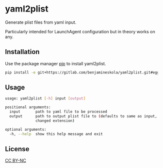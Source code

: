 # yaml2plist

Generate plist files from yaml input.

Particularly intended for LaunchAgent configuration but in theory works on any.

## Installation

Use the package manager [pip](https://pip.pypa.io/en/stable/) to install yaml2plist.

```bash
pip install -e git+https://gitlab.com/benjamineskola/yaml2plist.git#egg=yaml2plist
```

## Usage

```bash
usage: yaml2plist [-h] input [output]

positional arguments:
  input       path to yaml file to be processed
  output      path to output plist file to (defaults to same as input, with
              changed extension)

optional arguments:
  -h, --help  show this help message and exit
```

## License

[CC BY-NC](https://creativecommons.org/licenses/by-nc/4.0/)
